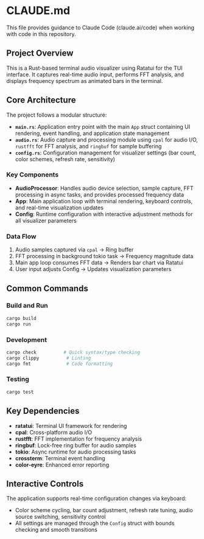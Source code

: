 # CLAUDE.md

This file provides guidance to Claude Code (claude.ai/code) when working with code in this repository.

## Project Overview

This is a Rust-based terminal audio visualizer using Ratatui for the TUI interface. It captures real-time audio input, performs FFT analysis, and displays frequency spectrum as animated bars in the terminal.

## Core Architecture

The project follows a modular structure:

- **`main.rs`**: Application entry point with the main `App` struct containing UI rendering, event handling, and application state management
- **`audio.rs`**: Audio capture and processing module using `cpal` for audio I/O, `rustfft` for FFT analysis, and `ringbuf` for sample buffering
- **`config.rs`**: Configuration management for visualizer settings (bar count, color schemes, refresh rate, sensitivity)

### Key Components

- **AudioProcessor**: Handles audio device selection, sample capture, FFT processing in async tasks, and provides processed frequency data
- **App**: Main application loop with terminal rendering, keyboard controls, and real-time visualization updates
- **Config**: Runtime configuration with interactive adjustment methods for all visualizer parameters

### Data Flow

1. Audio samples captured via `cpal` → Ring buffer
2. FFT processing in background tokio task → Frequency magnitude data
3. Main app loop consumes FFT data → Renders bar chart via Ratatui
4. User input adjusts Config → Updates visualization parameters

## Common Commands

### Build and Run
```bash
cargo build
cargo run
```

### Development
```bash
cargo check          # Quick syntax/type checking
cargo clippy          # Linting
cargo fmt             # Code formatting
```

### Testing
```bash
cargo test
```

## Key Dependencies

- **ratatui**: Terminal UI framework for rendering
- **cpal**: Cross-platform audio I/O
- **rustfft**: FFT implementation for frequency analysis  
- **ringbuf**: Lock-free ring buffer for audio samples
- **tokio**: Async runtime for audio processing tasks
- **crossterm**: Terminal event handling
- **color-eyre**: Enhanced error reporting

## Interactive Controls

The application supports real-time configuration changes via keyboard:
- Color scheme cycling, bar count adjustment, refresh rate tuning, audio source switching, sensitivity control
- All settings are managed through the `Config` struct with bounds checking and smooth transitions